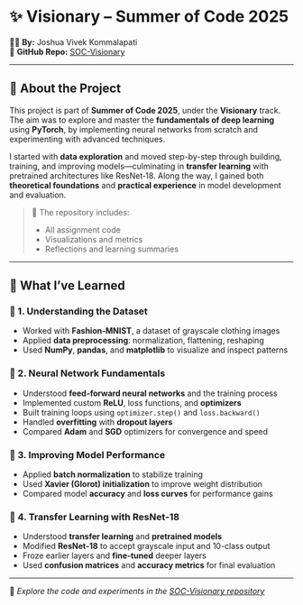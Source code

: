 # ✨ Visionary – Summer of Code 2025  
👨‍💻 **By:** Joshua Vivek Kommalapati  
📁 **GitHub Repo:** [SOC-Visionary](https://github.com/JoshuaVivek/SOC-Visionary)

---

## 🚀 About the Project

This project is part of **Summer of Code 2025**, under the **Visionary** track. The aim was to explore and master the **fundamentals of deep learning** using **PyTorch**, by implementing neural networks from scratch and experimenting with advanced techniques.

I started with **data exploration** and moved step-by-step through building, training, and improving models—culminating in **transfer learning** with pretrained architectures like ResNet‑18. Along the way, I gained both **theoretical foundations** and **practical experience** in model development and evaluation.

> 📌 The repository includes:  
> - All assignment code  
> - Visualizations and metrics  
> - Reflections and learning summaries

---

## 🧠 What I’ve Learned

### 📌 1. Understanding the Dataset
- Worked with **Fashion‑MNIST**, a dataset of grayscale clothing images  
- Applied **data preprocessing**: normalization, flattening, reshaping  
- Used **NumPy**, **pandas**, and **matplotlib** to visualize and inspect patterns

### 📌 2. Neural Network Fundamentals
- Understood **feed-forward neural networks** and the training process  
- Implemented custom **ReLU**, loss functions, and **optimizers**  
- Built training loops using `optimizer.step()` and `loss.backward()`  
- Handled **overfitting** with **dropout layers**  
- Compared **Adam** and **SGD** optimizers for convergence and speed

### 📌 3. Improving Model Performance
- Applied **batch normalization** to stabilize training  
- Used **Xavier (Glorot) initialization** to improve weight distribution  
- Compared model **accuracy** and **loss curves** for performance gains

### 📌 4. Transfer Learning with ResNet‑18
- Understood **transfer learning** and **pretrained models**  
- Modified **ResNet‑18** to accept grayscale input and 10-class output  
- Froze earlier layers and **fine‑tuned** deeper layers  
- Used **confusion matrices** and **accuracy metrics** for final evaluation

---

🔗 _Explore the code and experiments in the [SOC-Visionary repository](https://github.com/JoshuaVivek/SOC-Visionary)_

